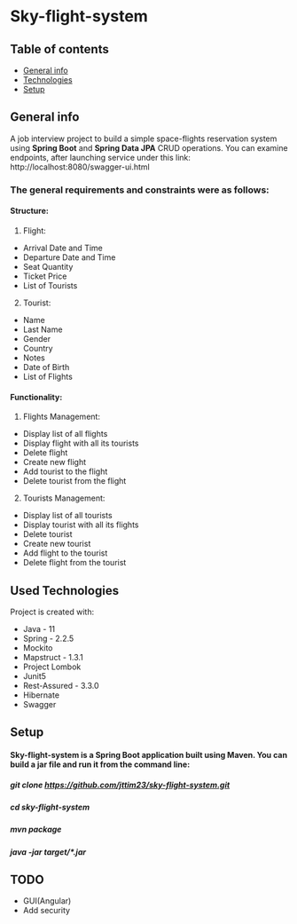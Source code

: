 # Sky-flight-system

## Table of contents
* [General info](#general-info)
* [Technologies](#used-technologies)
* [Setup](#setup)

## General info
A job interview project to build a simple space-flights reservation system using **Spring Boot** and **Spring Data JPA** CRUD operations.
You can examine endpoints, after launching service under this link: http://localhost:8080/swagger-ui.html
### The general requirements and constraints were as follows:
#### Structure:
1. Flight:
* Arrival Date and Time
* Departure Date and Time
* Seat Quantity
* Ticket Price
* List of Tourists
2. Tourist:
* Name
* Last Name
* Gender
* Country
* Notes
* Date of Birth
* List of Flights 
#### Functionality:
1. Flights Management:
* Display list of all flights
* Display flight with all its tourists
* Delete flight
* Create new flight
* Add tourist to the flight
* Delete tourist from the flight
2. Tourists Management:
* Display list of all tourists
* Display tourist with all its flights
* Delete tourist
* Create new tourist
* Add flight to the tourist
* Delete flight from the tourist
## Used Technologies
Project is created with:
* Java - 11
* Spring - 2.2.5
* Mockito  
* Mapstruct - 1.3.1
* Project Lombok
* Junit5
* Rest-Assured - 3.3.0
* Hibernate
* Swagger 	
## Setup
#### Sky-flight-system is a Spring Boot application built using Maven. You can build a jar file and run it from the command line:
##### git clone https://github.com/jttim23/sky-flight-system.git
##### cd sky-flight-system
##### mvn package
##### java -jar target/*.jar

## TODO
* GUI(Angular)
* Add security

